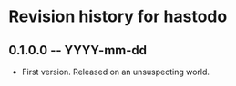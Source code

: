 # Revision history for hastodo

## 0.1.0.0 -- YYYY-mm-dd

* First version. Released on an unsuspecting world.
